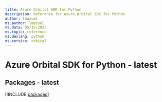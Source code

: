 ```yaml
---
title: Azure Orbital SDK for Python
description: Reference for Azure Orbital SDK for Python
author: lmazuel
ms.author: lmazuel
ms.data: 05/15/2023
ms.topic: reference
ms.devlang: python
ms.service: orbital
---
```

# Azure Orbital SDK for Python - latest
## Packages - latest
[!INCLUDE [packages](orbital-index.md)]